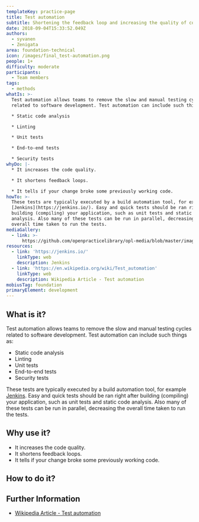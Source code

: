 ```yaml
---
templateKey: practice-page
title: Test automation
subtitle: Shortening the feedback loop and increasing the quality of code.
date: 2018-09-04T15:33:52.049Z
authors:
  - syvanen
  - Zenigata
area: foundation-technical
icon: /images/final_test-automation.png
people: 1+
difficulty: moderate
participants:
  - Team members
tags:
  - methods
whatIs: >-
  Test automation allows teams to remove the slow and manual testing cycles
  related to software development. Test automation can include such things as:

  * Static code analysis

  * Linting

  * Unit tests

  * End-to-end tests

  * Security tests
whyDo: |-
  * It increases the code quality.

  * It shortens feedback loops.

  * It tells if your change broke some previously working code.
howTo: >-
  These tests are typically executed by a build automation tool, for example
  [Jenkins](https://jenkins.io/). Easy and quick tests should be ran right after
  building (compiling) your application, such as unit tests and static code
  analysis. Also many of these tests can be run in parallel, decreasing the
  overall time taken to run the tests.
mediaGallery:
  - link: >-
      https://github.com/openpracticelibrary/opl-media/blob/master/images/test%20automation.jpg?raw=true
resources:
  - link: 'https://jenkins.io/'
    linkType: web
    description: Jenkins
  - link: 'https://en.wikipedia.org/wiki/Test_automation'
    linkType: web
    description: Wikipedia Article - Test automation
mobiusTag: foundation
primaryElement: development
---
```

## What is it?

Test automation allows teams to remove the slow and manual testing cycles related to software development. Test automation can include such things as:

- Static code analysis
- Linting
- Unit tests
- End-to-end tests
- Security tests

These tests are typically executed by a build automation tool, for example [Jenkins](https://jenkins.io/). Easy and quick tests should be ran right after building (compiling) your application, such as unit tests and static code analysis. Also many of these tests can be run in parallel, decreasing the overall time taken to run the tests.

## Why use it?

- It increases the code quality.
- It shortens feedback loops.
- It tells if your change broke some previously working code.

## How to do it?

## Further Information

- [Wikipedia Article - Test automation](https://en.wikipedia.org/wiki/Test_automation)
